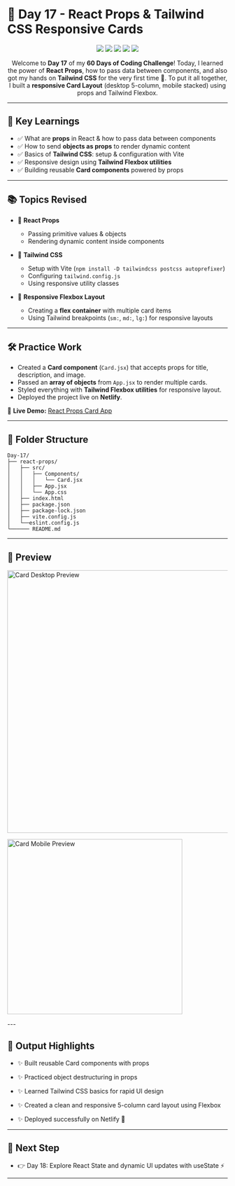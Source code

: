 # 📘 Day 17 - React Props & Tailwind CSS Responsive Cards  

<p align="center">
  <img src="https://img.shields.io/badge/React-20232A?style=for-the-badge&logo=react&logoColor=61DAFB" />
  <img src="https://img.shields.io/badge/Props-Passing-green?style=for-the-badge" />
  <img src="https://img.shields.io/badge/TailwindCSS-06B6D4?style=for-the-badge&logo=tailwindcss&logoColor=white" />
  <img src="https://img.shields.io/badge/Flexbox-Layout-blueviolet?style=for-the-badge" />
  <img src="https://img.shields.io/badge/Vite-Build%20Tool-646CFF?style=for-the-badge&logo=vite&logoColor=yellow" />
</p>

<p align="center">
Welcome to <b>Day 17</b> of my <b>60 Days of Coding Challenge</b>!  
Today, I learned the power of <b>React Props</b>, how to pass data between components,  
and also got my hands on <b>Tailwind CSS</b> for the very first time 🎉.  
To put it all together, I built a <b>responsive Card Layout</b> (desktop 5-column, mobile stacked) using props and Tailwind Flexbox.
</p>

---

## 🎨 Key Learnings  

- ✅ What are **props** in React & how to pass data between components  
- ✅ How to send **objects as props** to render dynamic content  
- ✅ Basics of **Tailwind CSS**: setup & configuration with Vite  
- ✅ Responsive design using **Tailwind Flexbox utilities**  
- ✅ Building reusable **Card components** powered by props  

---

## 📚 Topics Revised  

- 🔹 **React Props**
  - Passing primitive values & objects  
  - Rendering dynamic content inside components  

- 🔹 **Tailwind CSS**
  - Setup with Vite (`npm install -D tailwindcss postcss autoprefixer`)  
  - Configuring `tailwind.config.js`  
  - Using responsive utility classes  

- 🔹 **Responsive Flexbox Layout**
  - Creating a **flex container** with multiple card items  
  - Using Tailwind breakpoints (`sm:`, `md:`, `lg:`) for responsive layouts  

---

## 🛠️ Practice Work  

- Created a **Card component** (`Card.jsx`) that accepts props for title, description, and image.  
- Passed an **array of objects** from `App.jsx` to render multiple cards.  
- Styled everything with **Tailwind Flexbox utilities** for responsive layout.  
- Deployed the project live on **Netlify**.  

🔗 **Live Demo:** [React Props Card App](https://react-props-card.netlify.app/)  

---

## 📂 Folder Structure  

```plaintext
Day-17/
├── react-props/
│   ├── src/
│   │   ├── Components/
│   │   │   └── Card.jsx
│   │   ├── App.jsx
│   │   └── App.css
│   ├── index.html
│   ├── package.json
│   ├── package-lock.json
│   ├── vite.config.js
│   └──eslint.config.js
└────── README.md
```

---
## 🎥 Preview
<p align="left">
  <img src="./react-props/public/screenshots/react_props_card_desktop.png" alt="Card Desktop Preview" width="600">

<p align="left">
  <img src="./react-props/public/screenshots/react_props_card_mobile.png" alt="Card Mobile Preview" width="400">
</p>
---

## 🚀 Output Highlights

- ✨ Built reusable Card components with props

- ✨ Practiced object destructuring in props

- ✨ Learned Tailwind CSS basics for rapid UI design

- ✨ Created a clean and responsive 5-column card layout using Flexbox

- ✨ Deployed successfully on Netlify 🎉

---
## 🔗 Next Step

- 👉 Day 18: Explore React State and dynamic UI updates with useState ⚡
---